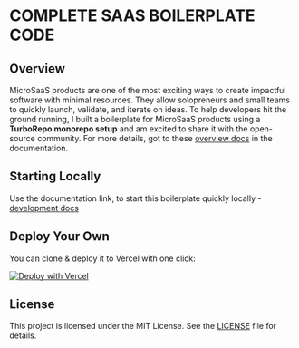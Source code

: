 # COMPLETE SAAS BOILERPLATE CODE

## Overview

MicroSaaS products are one of the most exciting ways to create impactful software with minimal resources. They allow solopreneurs and small teams to quickly launch, validate, and iterate on ideas. To help developers hit the ground running, I built a boilerplate for MicroSaaS products using a **TurboRepo monorepo setup** and am excited to share it with the open-source community. For more details, got to these [overview docs](https://dev.docs.boilerplate.bsamaritan.com/docs/overview) in the documentation.

## Starting Locally

Use the documentation link, to start this boilerplate quickly locally - [development docs](https://dev.docs.boilerplate.bsamaritan.com/docs/category/getting-started)


## Deploy Your Own

You can clone & deploy it to Vercel with one click:

[![Deploy with Vercel](https://vercel.com/button)](https://vercel.com/new/clone?repository-url=https://github.com/anoopkarnik/turborepo-saas-boilerplate-code&project-name=nextjs-app&root-directory=apps/nextjs-app)

## License

This project is licensed under the MIT License. See the [LICENSE](LICENSE) file for details.
